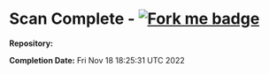 # Scan Complete - [](https://github.com/) [![Fork me badge](https://img.shields.io/badge/fork-repo-blue)](https://github.com//fork)

**Repository:** [](https://github.com/)

**Completion Date:** Fri Nov 18 18:25:31 UTC 2022

